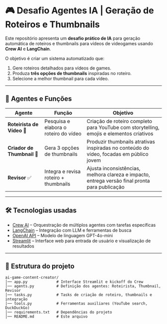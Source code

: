 # 🎮 Desafio Agentes IA | Geração de Roteiros e Thumbnails

Este repositório apresenta um **desafio prático de IA** para geração automática de roteiros e thumbnails para vídeos de videogames usando **Crew AI** e **LangChain**.

O objetivo é criar um sistema automatizado que:  
1. Gere roteiros detalhados para vídeos de games.  
2. Produza **três opções de thumbnails** inspiradas no roteiro.  
3. Selecione a melhor thumbnail para cada vídeo.

---

## 🚀 Agentes e Funções

| Agente | Função | Objetivo |
|--------|--------|----------|
| **Roteirista de Vídeo** 📝 | Pesquisa e elabora o roteiro do vídeo | Criação de roteiro completo para YouTube com storytelling, emojis e elementos criativos |
| **Criador de Thumbnail** 🎨 | Gera 3 opções de thumbnails | Produzir thumbnails atrativas inspiradas no conteúdo do vídeo, focadas em público jovem |
| **Revisor** ✅ | Integra e revisa roteiro + thumbnails | Ajusta inconsistências, melhora clareza e impacto, entrega versão final pronta para publicação |

---

## 🛠️ Tecnologias usadas

- [Crew AI](https://www.crewai.ai/) – Orquestração de múltiplos agentes com tarefas específicas  
- [LangChain](https://www.langchain.com/) – Integração com LLM e ferramentas de busca  
- [OpenAI API](https://platform.openai.com/) – Modelo de linguagem GPT-4o-mini  
- [Streamlit](https://streamlit.io/) – Interface web para entrada de usuário e visualização de resultados  

---

## 📂 Estrutura do projeto

```plaintext
ai-game-content-creator/
│── app.py             # Interface Streamlit e kickoff do Crew
│── agents.py          # Definição dos agentes: Roteirista, Thumbnail, Revisor
│── tasks.py           # Tasks de criação de roteiro, thumbnails e integração
│── tools.py           # Ferramentas auxiliares (YouTube search, DuckDuckGo)
│── requirements.txt   # Dependências do projeto
│── README.md          # Este arquivo
